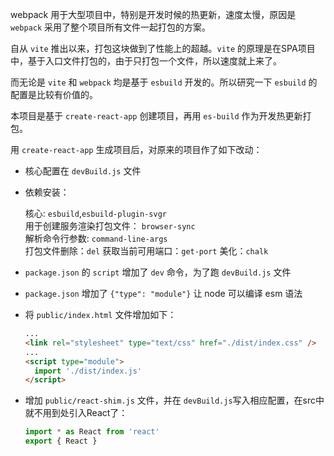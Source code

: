webpack 用于大型项目中，特别是开发时候的热更新，速度太慢，原因是`webpack` 采用了整个项目所有文件一起打包的方案。

自从 `vite` 推出以来，打包这块做到了性能上的超越。`vite` 的原理是在SPA项目中，基于入口文件打包的，由于只打包一个文件，所以速度就上来了。

而无论是 `vite` 和 `webpack` 均是基于 `esbuild` 开发的。所以研究一下 `esbuild` 的配置是比较有价值的。

本项目是基于 `create-react-app` 创建项目，再用 `es-build` 作为开发热更新打包。

用 `create-react-app` 生成项目后，对原来的项目作了如下改动：

- 核心配置在 `devBuild.js` 文件

- 依赖安装：
  
  核心: `esbuild`,`esbuild-plugin-svgr`  
  用于创建服务渲染打包文件： `browser-sync`  
  解析命令行参数: `command-line-args`  
  打包文件删除：`del`
  获取当前可用端口：`get-port`
  美化：`chalk`

- `package.json` 的 `script` 增加了 `dev` 命令，为了跑 `devBuild.js` 文件

- `package.json` 增加了 `{"type": "module"}` 让 node 可以编译 esm 语法

- 将 `public/index.html` 文件增加如下：

  ```html
  ...
  <link rel="stylesheet" type="text/css" href="./dist/index.css" />
  ...
  <script type="module">
    import './dist/index.js'
  </script>
  ```

- 增加 `public/react-shim.js` 文件，并在 `devBuild.js`写入相应配置，在src中就不用到处引入React了：

  ```js
  import * as React from 'react'
  export { React }
  ```